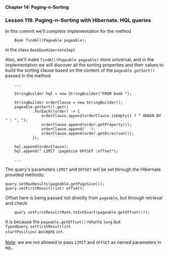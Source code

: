 #### Chapter 14: Paging-n-Sorting
###  Lesson 119. Paging-n-Sorting with Hibernate. HQL queries

In this commit we'll complete implementation for the method 

        Book findAll(Pageable pageable);

in the class <code>BookDaoHibernateImpl</code>

Also, we'll make <code>findAll(Pageable pageable)</code> more universal,
and in the implementation we will discover all the sorting properties and their values
to build the sorting clause based on the content of the <code>pageable.getSort()</code>
passed in the method:

        ...

        StringBuilder hql = new StringBuilder("FROM book ");

        StringBuilder orderClause = new StringBuilder();
        pageable.getSort().get()
                .forEach((order) -> {
                    orderClause.append(orderClause.isEmpty() ? " ORDER BY " : ", ");
                    orderClause.append(order.getProperty());
                    orderClause.append(' ');
                    orderClause.append(order.getDirection());
                });

        hql.append(orderClause);
        hql.append(" LIMIT :pageSize OFFSET :offset");

        ...

The query's parameters <code>LIMIT</code> and <code>OFFSET</code> will be set through the Hibernate provided methods:

    query.setMaxResults(pageable.getPageSize());
    query.setFirstResult((int) offset);

Offset here is being passed not directly from <code>pageable</code>, but through retrieval and check:

        query.setFirstResult(Math.toIntExact(pageable.getOffset()));

It is because the <code>pageable.getOffset()</code> returns <code>long</code> but
<code>TypedQuery.setFirstResult(int startPosition)</code> accepts <code>int</code>.
<br><br>
<u>Note</u>: we are not allowed to pass <code>LIMIT</code> and <code>OFFSET</code> as named parameters in <code>HQL</code>.
